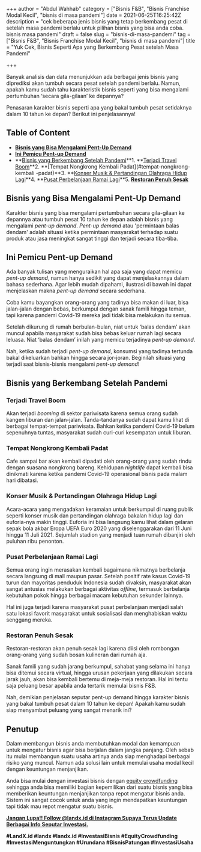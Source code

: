 +++
author = "Abdul Wahhab"
category = ["Bisnis F&B", "Bisnis Franchise Modal Kecil", "bisnis di masa pandemi"]
date = 2021-06-25T16:25:42Z
description = "cek beberapa jenis bisnis yang tetap berkembang pesat di setelah masa pandemi berlalu untuk pilihan bisnis yang bisa anda coba. bisnis masa pandemi"
draft = false
slug = "bisnis-di-masa-pandemi"
tag = ["Bisnis F&B", "Bisnis Franchise Modal Kecil", "bisnis di masa pandemi"]
title = "Yuk Cek, Bisnis Seperti Apa yang Berkembang Pesat setelah Masa Pandemi"

+++


Banyak analisis dan data menunjukkan ada berbagai jenis bisnis yang diprediksi akan tumbuh secara pesat setelah pandemi berlalu. Namun, apakah kamu sudah tahu karakteristik bisnis seperti yang bisa mengalami pertumbuhan ‘secara gila-gilaan’ ke depannya?

Penasaran karakter bisnis seperti apa yang bakal tumbuh pesat setidaknya dalam 10 tahun ke depan? Berikut ini penjelasannya!

## Table of Content

* **[Bisnis yang Bisa Mengalami Pent-Up Demand](#bisnis-yang-bisa-mengalami-pent-up-demand)**
* **[Ini Pemicu Pent-up Demand](#ini-pemicu-pent-up-demand)**
* **[Bisnis yang Berkembang Setelah Pandemi](#bisnis-yang-berkembang-setelah-pandemi)**1. **[Terjadi Travel Boom](#terjadi-travel-boom)**2. **[Tempat Nongkrong Kembali Padat](#tempat-nongkrong-kembali -padat)**3. **[Konser Musik & Pertandingan Olahraga Hidup Lagi](#konser-musik-pertandingan-olahraga-hidup-lagi)**4. **[Pusat Perbelanjaan Ramai Lagi](#pusat-perbelanjaan-ramai-lagi)**5. ******[Restoran Penuh Sesak](#restoran-penuh-sesak)******

## Bisnis yang Bisa Mengalami Pent-Up Demand

Karakter bisnis yang bisa mengalami pertumbuhan secara gila-gilaan ke depannya atau tumbuh pesat 10 tahun ke depan adalah bisnis yang mengalami _pent-up demand_. _Pent-up demand_ atau 'permintaan balas dendam' adalah situasi ketika permintaan masyarakat terhadap suatu produk atau jasa meningkat sangat tinggi dan terjadi secara tiba-tiba.

## Ini Pemicu Pent-up Demand

Ada banyak tulisan yang menguraikan hal apa saja yang dapat memicu _pent-up demand_, namun hanya sedikit yang dapat menjelaskannya dalam bahasa sederhana. Agar lebih mudah dipahami, ilustrasi di bawah ini dapat menjelaskan makna _pent-up demand_ secara sederhana.

Coba kamu bayangkan orang-orang yang tadinya bisa makan di luar, bisa jalan-jalan dengan bebas, berkumpul dengan sanak famili hingga teman, tapi karena pandemi Covid-19 mereka jadi tidak bisa melakukan itu semua.

Setelah dikurung di rumah berbulan-bulan, niat untuk ‘balas dendam’ akan muncul apabila masyarakat sudah bisa bebas keluar rumah lagi secara leluasa. Niat ‘balas dendam’ inilah yang memicu terjadinya _pent-up demand_.

Nah, ketika sudah terjadi _pent-up demand_, konsumsi yang tadinya tertunda bakal dikeluarkan bahkan hingga secara jor-joran. Beginilah situasi yang terjadi saat bisnis-bisnis mengalami _pent-up demand_!

## Bisnis yang Berkembang Setelah Pandemi

### Terjadi Travel Boom

Akan terjadi _booming_ di sektor pariwisata karena semua orang sudah kangen liburan dan jalan-jalan. Tanda-tandanya sudah dapat kamu lihat di berbagai tempat-tempat pariwisata. Bahkan ketika pandemi Covid-19 belum sepenuhnya tuntas, masyarakat sudah curi-curi kesempatan untuk liburan.

### Tempat Nongkrong Kembali Padat

Cafe sampai bar akan kembali dipadati oleh orang-orang yang sudah rindu dengan suasana nongkrong bareng. Kehidupan _nightlife_ dapat kembali bisa dinikmati karena ketika pandemi Covid-19 operasional bisnis pada malam hari dibatasi.

### Konser Musik & Pertandingan Olahraga Hidup Lagi

Acara-acara yang mengadakan keramaian untuk berkumpul di ruang publik seperti konser musik dan pertandingan olahraga bakalan hidup lagi dan euforia-nya makin tinggi. Euforia ini bisa langsung kamu lihat dalam gelaran sepak bola akbar Eropa UEFA Euro 2020 yang diselenggarakan dari 11 Juni hingga 11 Juli 2021. Sejumlah stadion yang menjadi tuan rumah dibanjiri oleh puluhan ribu penonton.

### Pusat Perbelanjaan Ramai Lagi

Semua orang ingin merasakan kembali bagaimana nikmatnya berbelanja secara langsung di mall maupun pasar. Setelah positif rate kasus Covid-19 turun dan mayoritas penduduk Indonesia sudah divaksin, masyarakat akan sangat antusias melakukan berbagai aktivitas _offline_, termasuk berbelanja kebutuhan pokok hingga berbagai macam kebutuhan sekunder lainnya.

Hal ini juga terjadi karena masyarakat pusat perbelanjaan menjadi salah satu lokasi favorit masyarakat untuk sosialisasi dan menghabiskan waktu senggang mereka.

### Restoran Penuh Sesak

Restoran-restoran akan penuh sesak lagi karena diisi oleh rombongan orang-orang yang sudah bosan kulineran dari rumah aja.

Sanak famili yang sudah jarang berkumpul, sahabat yang selama ini hanya bisa ditemui secara virtual, hingga urusan pekerjaan yang dilakukan secara jarak jauh, akan bisa kembali bertemu di meja-meja restoran. Hal ini tentu saja peluang besar apabila anda tertarik memulai bisnis F&B.

Nah, demikian penjelasan seputar pent-up demand hingga karakter bisnis yang bakal tumbuh pesat dalam 10 tahun ke depan! Apakah kamu sudah siap menyambut peluang yang sangat menarik ini?

## Penutup

Dalam membangun bisnis anda membutuhkan modal dan kemampuan untuk mengatur bisnis agar bisa berjalan dalam jangka panjang. Oleh sebab itu mulai membangun suatu usaha artinya  anda siap menghadapi berbagai risiko yang muncul. Namun ada solusi lain untuk memulai usaha modal kecil dengan keuntungan menjanjikan.

Anda bisa mulai dengan investasi bisnis dengan [equity crowdfunding](https://landx.id/) sehingga anda bisa memiliki bagian kepemilikan dari suatu bisnis yang bisa memberikan  keuntungan menjanjikan tanpa repot mengatur bisnis anda. Sistem ini sangat cocok untuk anda yang ingin mendapatkan keuntungan tapi tidak mau repot mengatur suatu bisnis.

**[Jangan Lupa!! Follow @landx.id di Instagram Supaya Terus Update Berbagai Info Seputar Investasi.](https://landx.id/)**

**#LandX.id    #landx         #landx.id    #InvestasiBisnis    #EquityCrowdfunding    #InvestasiMenguntungkan    #Urundana    #BisnisPatungan    #InvestasiUsaha**

